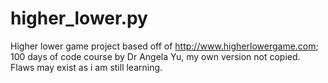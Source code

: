 # higher_lower.py
Higher lower game project based off of http://www.higherlowergame.com; 100 days of code course by Dr Angela Yu, my own version not copied.
Flaws may exist as i am still learning.

